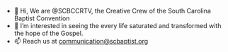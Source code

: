 - 👋 Hi, We are @SCBCCRTV, the Creative Crew of the South Carolina Baptist Convention
- 👀 I’m interested in seeing the every life saturated and transformed with the hope of the Gospel.
- 📫 Reach us at communication@scbaptist.org
<!---
SCBCCRTV/SCBCCRTV is a ✨ special ✨ repository because its `README.md` (this file) appears on your GitHub profile.
You can click the Preview link to take a look at your changes.
--->

